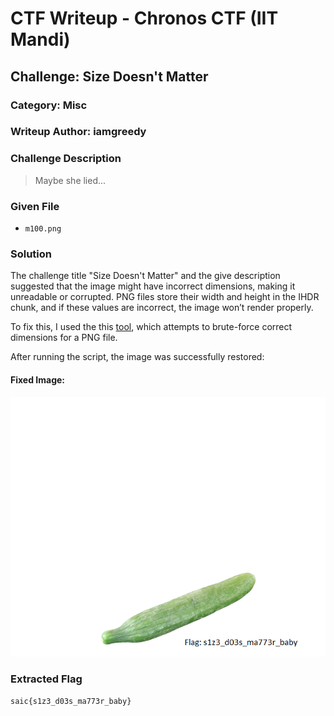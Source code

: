 # CTF Writeup - Chronos CTF (IIT Mandi)

## Challenge: Size Doesn't Matter

### Category: Misc

### Writeup Author: iamgreedy

### Challenge Description

> Maybe she lied...

### Given File

- `m100.png`

### Solution

The challenge title "Size Doesn't Matter" and the give description suggested that the image might have incorrect dimensions, making it unreadable or corrupted. PNG files store their width and height in the IHDR chunk, and if these values are incorrect, the image won’t render properly.

To fix this, I used the this [tool](https://github.com/cjharris18/png-dimensions-bruteforcer), which attempts to brute-force correct dimensions for a PNG file.

After running the script, the image was successfully restored:

#### Fixed Image:
<img src="fixed.png">

### Extracted Flag

```
saic{s1z3_d03s_ma773r_baby}
```

